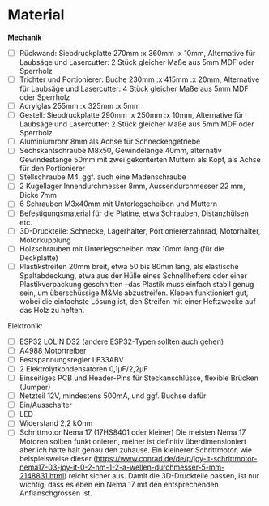 # Material

**Mechanik**

- [ ] Rückwand: Siebdruckplatte 270mm :x 360mm :x 10mm, Alternative für Laubsäge und Lasercutter: 2 Stück gleicher Maße aus  5mm MDF oder Sperrholz
- [ ] Trichter und Portionierer: Buche 230mm :x 415mm :x 20mm, Alternative für Laubsäge und Lasercutter: 4 Stück gleicher Maße aus  5mm MDF oder Sperrholz
- [ ] Acrylglas 255mm :x 325mm :x 5mm
- [ ] Gestell: Siebdruckplatte 290mm :x 250mm :x 10mm, Alternative für Laubsäge und Lasercutter: 2 Stück gleicher Maße aus  5mm MDF oder Sperrholz
- [ ] Aluminiumrohr 8mm als Achse für Schneckengetriebe
- [ ] Sechskantschraube M8x50, Gewindelänge 40mm, alternativ Gewindestange 50mm mit zwei gekonterten Muttern als Kopf, als Achse für den Portionierer 
- [ ] Stellschraube M4, ggf. auch eine Madenschraube
- [ ] 2 Kugellager Innendurchmesser 8mm, Aussendurchmesser 22 mm, Dicke 7mm
- [ ] 6 Schrauben M3x40mm mit Unterlegscheiben und Muttern
- [ ] Befestigungsmaterial für die Platine, etwa Schrauben, Distanzhülsen etc.
- [ ] 3D-Druckteile: Schnecke, Lagerhalter, Portioniererzahnrad, Motorhalter, Motorkupplung
- [ ] Holzschrauben mit Unterlegscheiben max 10mm lang (für die Deckplatte)
- [ ] Plastikstreifen 20mm breit, etwa 50 bis 80mm lang, als elastische Spaltabdeckung, etwa aus der Hülle eines Schnellhefters oder einer Plastikverpackung geschnitten –das Plastik muss einfach stabil genug sein, um überschüssige M&Ms abzustreifen. Kleben funktioniert gut, wobei die einfachste Lösung ist, den Streifen mit einer Heftzwecke auf das Holz zu heften.

Elektronik:

- [ ] ESP32 LOLIN D32 (andere ESP32-Typen sollten auch gehen) 
- [ ] A4988 Motortreiber
- [ ] Festspannungsregler LF33ABV
- [ ] 2 Elektrolytkondensatoren 0,1µF/2,2µF
- [ ] Einseitiges PCB und Header-Pins für Steckanschlüsse, flexible Brücken (Jumper)
- [ ] Netzteil 12V, mindestens 500mA, und ggf. Buchse dafür
- [ ] Ein/Ausschalter
- [ ] LED
- [ ] Widerstand 2,2 kOhm
- [ ] Schrittmotor Nema 17 (17HS8401 oder kleiner) Die meisten Nema 17 Motoren sollten funktionieren, meiner ist definitiv überdimensioniert aber ich hatte halt genau den zuhause. Ein kleinerer Schrittmotor, wie beispielsweise dieser (https://www.conrad.de/de/p/joy-it-schrittmotor-nema17-03-joy-it-0-2-nm-1-2-a-wellen-durchmesser-5-mm-2148831.html) reicht sicher aus. Damit die 3D-Druckteile passen, ist nur wichtig,  dass es eben ein Nema 17 mit den entsprechenden Anflanschgrössen ist.
